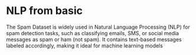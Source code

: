 # NLP from basic 

The Spam Dataset is widely used in Natural Language Processing (NLP) for spam detection tasks, such as classifying emails, SMS, or social media messages as spam or ham (not spam). It contains text-based messages labeled accordingly, making it ideal for machine learning models
